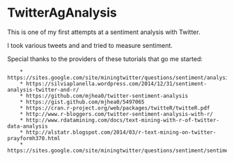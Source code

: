 # TwitterAgAnalysis
This is one of my first attempts at a sentiment analysis with Twitter.

I took various tweets and and tried to measure sentiment.  

Special thanks to the providers of these tutorials that go me started:

		* https://sites.google.com/site/miningtwitter/questions/sentiment/analysis
		* https://silviaplanella.wordpress.com/2014/12/31/sentiment-analysis-twitter-and-r/
		* https://github.com/mjhea0/twitter-sentiment-analysis
		* https://gist.github.com/mjhea0/5497065
		* https://cran.r-project.org/web/packages/twitteR/twitteR.pdf
		* http://www.r-bloggers.com/twitter-sentiment-analysis-with-r/
		* http://www.rdatamining.com/docs/text-mining-with-r-of-twitter-data-analysis
		* http://alstatr.blogspot.com/2014/03/r-text-mining-on-twitter-prayformh370.html
		* https://sites.google.com/site/miningtwitter/questions/sentiment/sentiment
